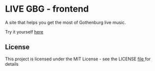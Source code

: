 # LIVE GBG - frontend
A site that helps you get the most of Gothenburg live music.

Try it yourself <a href="https://livegbg.vercel.app">here</a>
## License

This project is licensed under the MIT License - see the LICENSE <a href="https://github.com/mikaelaalu/game-over/blob/master/LICENSE"> file </a> for details
